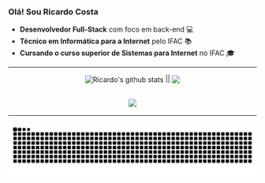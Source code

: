### Olá! Sou Ricardo Costa

- **Desenvolvedor Full-Stack** com foco em back-end 💻
- **Técnico em Informática para a Internet** pelo IFAC 📚
- **Cursando o curso superior de Sistemas para Internet** no IFAC 🎓

---
<!--- Ricardo's stats and top languages -->
<div align="center">
    <img height="170cm" align="center" src="https://github-readme-stats-sigma-five.vercel.app/api?username=Ricardo-Cs&show_icons=true&include_all_commits=true&theme=dracula" alt="Ricardo's github stats" /> ||
    <img height="170em" align="center" src="https://github-readme-stats-eight-theta.vercel.app/api/top-langs/?username=Ricardo-Cs&layout=compact&langs_count=9&theme=dracula&hide=html,php,blade"/>
</div>
<!--- Stats from: "https://github.com/anuraghazra/github-readme-stats" -->

<br>

<p align="center">
  <a href="https://skillicons.dev">
    <img src="https://skillicons.dev/icons?i=html,css,js,ts,nodejs,java,spring,cpp,mysql,postgresql" />
  </a>
</p>

---
<picture>
  <source media="(prefers-color-scheme: dark)" srcset="https://raw.githubusercontent.com/Ricardo-Cs/Ricardo-Cs/output/github-contribution-grid-snake-dark.svg">
  <source media="(prefers-color-scheme: light)" srcset="https://raw.githubusercontent.com/Ricardo-Cs/Ricardo-Cs/output/github-contribution-grid-snake.svg">
  <img alt="github contribution grid snake animation" src="https://raw.githubusercontent.com/Ricardo-Cs/Ricardo-Cs/output/github-contribution-grid-snake.svg">
</picture>
